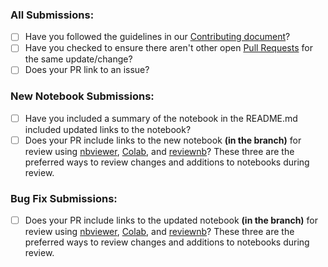 ### All Submissions:

* [ ] Have you followed the guidelines in our [Contributing document](CONTRIBUTING.md)?
* [ ] Have you checked to ensure there aren't other open [Pull Requests](../../../pulls) for the same update/change?
* [ ] Does your PR link to an issue?

<!-- Erase any parts of this template not applicable to your Pull Request. -->

### New Notebook Submissions:

* [ ] Have you included a summary of the notebook in the README.md included updated links to the notebook?
* [ ] Does your PR include links to the new notebook **(in the branch)** for review using [nbviewer](https://nbviewer.jupyter.org/), [Colab](https://colab.research.google.com/), and [reviewnb](https://www.reviewnb.com/)? These three are the preferred ways to review changes and additions to notebooks during review.

### Bug Fix Submissions:

* [ ] Does your PR include links to the updated notebook **(in the branch)** for review using [nbviewer](https://nbviewer.jupyter.org/), [Colab](https://colab.research.google.com/), and [reviewnb](https://www.reviewnb.com/)? These three are the preferred ways to review changes and additions to notebooks during review.
